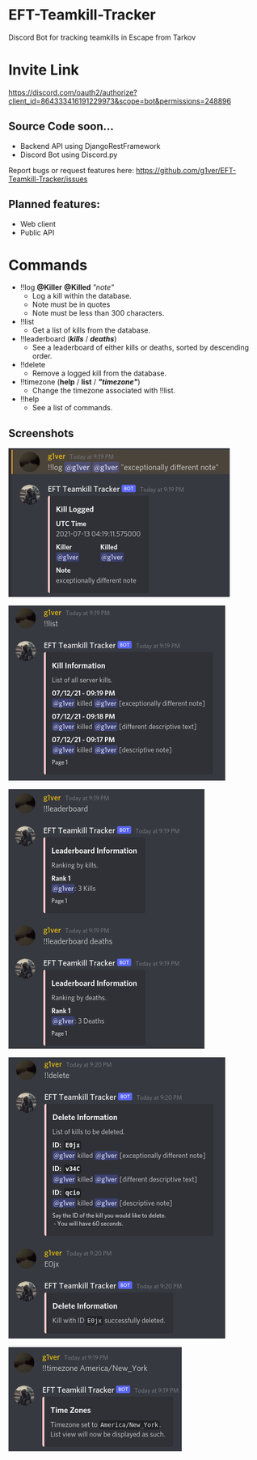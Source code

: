 # EFT-Teamkill-Tracker
Discord Bot for tracking teamkills in Escape from Tarkov

# Invite Link
https://discord.com/oauth2/authorize?client_id=864333416191229973&scope=bot&permissions=248896

## Source Code soon...
- Backend API using DjangoRestFramework
- Discord Bot using Discord.py

Report bugs or request features here: https://github.com/g1ver/EFT-Teamkill-Tracker/issues

## Planned features:
- Web client
- Public API

# Commands 
- !!log **@Killer** **@Killed** _"note"_
  - Log a kill within the database.
  - Note must be in quotes
  - Note must be less than 300 characters.
- !!list
  - Get a list of kills from the database.
- !!leaderboard (**_kills_** / **_deaths_**)
  - See a leaderboard of either kills or deaths, sorted by descending order.
- !!delete
  - Remove a logged kill from the database.
- !!timezone (**help** / **list** / **_"timezone"_**)
  - Change the timezone associated with !!list.
- !!help
  - See a list of commands.
## Screenshots

![Log Demo](demo-images/log.png)

![List Demo](demo-images/list.png)

![Leaderboard Demo](demo-images/leaderboard.png)

![Delete Demo](demo-images/delete.png)

![Timezone Demo](demo-images/timezone.png)
